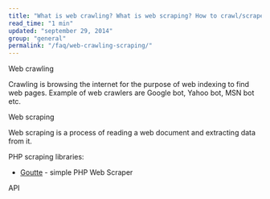 ```yaml
---
title: "What is web crawling? What is web scraping? How to crawl/scrape data from websites?"
read_time: "1 min"
updated: "september 29, 2014"
group: "general"
permalink: "/faq/web-crawling-scraping/"
---
```


Web crawling

Crawling is browsing the internet for the purpose of web indexing to find web pages. Example of web crawlers are Google bot,
Yahoo bot, MSN bot etc.

Web scraping

Web scraping is a process of reading a web document and extracting data from it.

PHP scraping libraries:

* [Goutte](https://github.com/FriendsOfPHP/Goutte) - simple PHP Web Scraper

API

